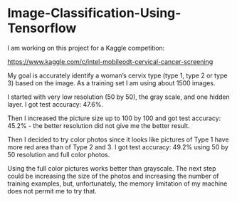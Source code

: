 # Image-Classification-Using-Tensorflow
I am working on this project for a Kaggle competition:

https://www.kaggle.com/c/intel-mobileodt-cervical-cancer-screening

My goal is accurately identify a woman’s cervix type (type 1, type 2 or type 3) based on the image. As a training set I am using about 1500 images.

I started with very low resolution (50 by 50), the gray scale, and one hidden layer. I got test accuracy: 47.6%.

Then I increased the picture size up to 100 by 100 and got test accuracy: 45.2% - 
the better resolution did not give me the better result. 

Then I decided to try color photos since it looks like pictures of Type 1 have more red area than of Type 2 and 3. I got test accuracy: 49.2% using 50 by 50 resolution and full color photos. 

Using the full color pictures works better than grayscale. The next step could be increasing the size of the photos and increasing the number of training examples, but, unfortunately, the memory limitation of my machine does not permit me to try that.
